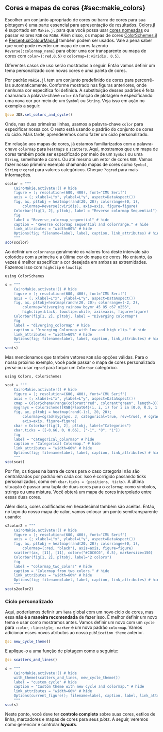 ## Cores e mapas de cores {#sec:makie_colors}

Escolher um conjunto apropriado de cores ou barra de cores para sua plotagem é uma parte essencial para apresentação de resultados.
[Colors.jl](https://github.com/JuliaGraphics/Colors.jl) é suportado em `Makie.jl`
para que você possa usar [cores nomeadas](https://juliagraphics.github.io/Colors.jl/latest/namedcolors/) ou passar valores `RGB` ou `RGBA`.
Além disso, os mapas de cores [ColorSchemes.jl](https://github.com/JuliaGraphics/ColorSchemes.jl) e [PerceptualColourMaps.jl](https://github.com/peterkovesi/PerceptualColourMaps.jl) também podem ser usados.
Vale a pena saber que você pode reverter um mapa de cores fazendo `Reverse(:colormap_name)`
para obter uma cor transparente ou mapa de cores com `color=(:red,0.5)` e `colormap=(:viridis, 0.5)`.

Diferentes casos de uso serão mostrados a seguir.
Então vamos definir um tema personalizado com novas cores e uma paleta de cores.

Por padrão `Makie.jl` tem um conjunto predefinido de cores para percorrê-las automaticamente.
Conforme mostrado nas figuras anteriores, onde nenhuma cor específica foi definida.
A substituição desses padrões é feita chamando a palavra-chave `color` na função de plotagem e especificando uma nova cor por meio de um `Symbol` ou `String`.
Veja isso em ação no exemplo a seguir:

```jl
@sco JDS.set_colors_and_cycle()
```

Onde, nas duas primeiras linhas, usamos a palavra-chave `color` para especificar nossa cor.
O resto está usando o padrão do conjunto de cores do ciclo.
Mais tarde, aprenderemos como fazer um ciclo personalizado.

Em relação aos mapas de cores, já estamos familiarizados com a palavra-chave `colormap` para `heatmap`s e `scatter`s.
Aqui, mostramos que um mapa de cores também pode ser especificado por meio de um `Symbol` ou uma `String`, semelhante a cores.
Ou até mesmo um vetor de cores `RGB`.
Vamos fazer nosso primeiro exemplo chamando mapas de cores como `Symbol`, `String` e `cgrad` para valores categóricos.
Cheque `?cgrad` para mais informações.

```jl
scolor = """
    CairoMakie.activate!() # hide
    figure = (; resolution=(600, 400), font="CMU Serif")
    axis = (; xlabel=L"x", ylabel=L"y", aspect=DataAspect())
    fig, ax, pltobj = heatmap(rand(20, 20); colorrange=(0, 1),
        colormap=Reverse(:viridis), axis=axis, figure=figure)
    Colorbar(fig[1, 2], pltobj, label = "Reverse colormap Sequential")
    fig
    label = "Reverse_colormap_sequential" # hide
    caption = "Reverse colormap sequential and colorrange." # hide
    link_attributes = "width=60%" # hide
    Options(fig; filename=label, label, caption, link_attributes) # hide
    """
sco(scolor)
```

Ao definir um `colorrange` geralmente os valores fora deste intervalo são coloridos com a primeira e a última cor do mapa de cores.
No entanto, às vezes é melhor especificar a cor desejada em ambas as extremidades.
Fazemos isso com `highclip` e `lowclip`:

```
using ColorSchemes
```

```jl
s = """
    CairoMakie.activate!() # hide
    figure = (; resolution=(600, 400), font="CMU Serif")
    axis = (; xlabel=L"x", ylabel=L"y", aspect=DataAspect())
    fig, ax, pltobj=heatmap(randn(20, 20); colorrange=(-2, 2),
        colormap="diverging_rainbow_bgymr_45_85_c67_n256",
        highclip=:black, lowclip=:white, axis=axis, figure=figure)
    Colorbar(fig[1, 2], pltobj, label = "Diverging colormap")
    fig
    label = "diverging_colormap" # hide
    caption = "Diverging Colormap with low and high clip." # hide
    link_attributes = "width=60%" # hide
    Options(fig; filename=label, label, caption, link_attributes) # hide
    """
sco(s)
```

Mas mencionamos que também vetores `RGB` são opções válidas.
Para o nosso próximo exemplo, você pode passar o mapa de cores personalizado _perse_ ou usar `cgrad` para forçar um `Colorbar` categórico.

```
using Colors, ColorSchemes
```

```jl
scat = """
    CairoMakie.activate!() # hide
    figure = (; resolution=(600, 400), font="CMU Serif")
    axis = (; xlabel=L"x", ylabel=L"y", aspect=DataAspect())
    cmap = ColorScheme(range(colorant"red", colorant"green", length=3))
    mygrays = ColorScheme([RGB{Float64}(i, i, i) for i in [0.0, 0.5, 1.0]])
    fig, ax, pltobj = heatmap(rand(-1:1, 20, 20);
        colormap=cgrad(mygrays, 3, categorical=true, rev=true), # cgrad and Symbol, mygrays,
        axis=axis, figure=figure)
    cbar = Colorbar(fig[1, 2], pltobj, label="Categories")
    cbar.ticks = ([-0.66, 0, 0.66], ["-1", "0", "1"])
    fig
    label = "categorical_colormap" # hide
    caption = "Categorical Colormap." # hide
    link_attributes = "width=60%" # hide
    Options(fig; filename=label, label, caption, link_attributes) # hide
    """
sco(scat)
```

Por fim, os tiques na barra de cores para o caso categorial não são centralizados por padrão em cada cor.
Isso é corrigido passando ticks personalizados, como em `cbar.ticks = (positions, ticks)`.
A última situação é passar uma tupla de duas cores para o `colormap` como símbolos, strings ou uma mistura.
Você obterá um mapa de cores interpolado entre essas duas cores.

Além disso, cores codificadas em hexadecimal também são aceitas.
Então, no topo do nosso mapa de calor, vamos colocar um ponto semitransparente usando:

```jl
s2color2 = """
    CairoMakie.activate!() # hide
    figure = (; resolution=(600, 400), font="CMU Serif")
    axis = (; xlabel=L"x", ylabel=L"y", aspect=DataAspect())
    fig, ax, pltobj = heatmap(rand(20, 20); colorrange=(0, 1),
        colormap=(:red, "black"), axis=axis, figure=figure)
    scatter!(ax, [11], [11], color=("#C0C0C0", 0.5), markersize=150)
    Colorbar(fig[1, 2], pltobj, label="2 colors")
    fig
    label = "colormap_two_colors" # hide
    caption = "Colormap from two colors." # hide
    link_attributes = "width=60%" # hide
    Options(fig; filename=label, label, caption, link_attributes) # hide
    """
sco(s2color2)
```

### Ciclo personalizado

Aqui, poderíamos definir um `Tema` global com um novo ciclo de cores, mas essa **não é a maneira recomendada** de fazer isso.
É melhor definir um novo tema e usar como mostramos antes.
Vamos definir um novo com um `cycle` para `:color`, `:linestyle`, `:marker` e um novo padrão `colormap`.
Vamos adicionar esses novos atributos ao nosso `publication_theme` anterior.

```jl
@sc new_cycle_theme()
```

E aplique-o a uma função de plotagem como a seguinte:

```jl
@sc scatters_and_lines()
```

```jl
s = """
    CairoMakie.activate!() # hide
    with_theme(scatters_and_lines, new_cycle_theme())
    label = "custom_cycle" # hide
    caption = "Custom theme with new cycle and colormap." # hide
    link_attributes = "width=60%" # hide
    Options(current_figure(); filename=label, caption, label, link_attributes) # hide
    """
sco(s)
```

Neste ponto, você deve ter **controle completo** sobre suas cores, estilos de linha, marcadores e mapas de cores para seus _plots_.
A seguir, veremos como gerenciar e controlar **_layouts_**.
